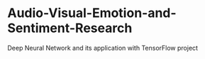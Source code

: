 # Audio-Visual-Emotion-and-Sentiment-Research
Deep Neural Network and its application with TensorFlow project

